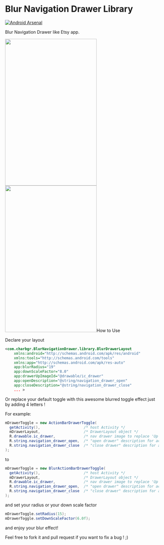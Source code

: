 Blur Navigation Drawer Library
=========================
[![Android Arsenal](https://img.shields.io/badge/Android%20Arsenal-BlurActionBarDrawerToggle-brightgreen.svg?style=flat)](https://android-arsenal.com/details/1/874)

Blur Navigation Drawer like Etsy app.

<img src="https://raw.githubusercontent.com/charbgr/BlurActionBarDrawerToggle/master/Screenshot/BlurActionDrawerToggleClosed.png"  height="480" width="300" />
<img src="https://raw.githubusercontent.com/charbgr/BlurActionBarDrawerToggle/master/Screenshot/BlurActionDrawerToggleOpened.png"  height="480" width="300" /


How to Use
==========

Declare your layout
```xml
<com.charbgr.BlurNavigationDrawer.library.BlurDrawerLayout
    xmlns:android="http://schemas.android.com/apk/res/android"
    xmlns:tools="http://schemas.android.com/tools"
    xmlns:app="http://schemas.android.com/apk/res-auto"
    app:blurRadius="19"
    app:downScaleFactor="8.0"
    app:drawerUpImageId="@drawable/ic_drawer"
    app:openDescription="@string/navigation_drawer_open"
    app:closeDescription="@string/navigation_drawer_close"
    ... >
```
Or replace your default toggle with this awesome blurred toggle effect just by adding 4 letters !

For example: 

```java
mDrawerToggle = new ActionBarDrawerToggle(
  getActivity(),                    /* host Activity */
  mDrawerLayout,                    /* DrawerLayout object */
  R.drawable.ic_drawer,             /* nav drawer image to replace 'Up' caret */
  R.string.navigation_drawer_open,  /* "open drawer" description for accessibility */
  R.string.navigation_drawer_close  /* "close drawer" description for accessibility */
);
```
to
```java
mDrawerToggle = new BlurActionBarDrawerToggle(
  getActivity(),                    /* host Activity */
  mDrawerLayout,                    /* DrawerLayout object */
  R.drawable.ic_drawer,             /* nav drawer image to replace 'Up' caret */
  R.string.navigation_drawer_open,  /* "open drawer" description for accessibility */
  R.string.navigation_drawer_close  /* "close drawer" description for accessibility */
);
```
and set your radius or your down scale factor
```java
mDrawerToggle.setRadius(15);
mDrawerToggle.setDownScaleFactor(6.0f);
```

and enjoy your blur effect!

Feel free to fork it and pull request if you want to fix a bug ! ;)

